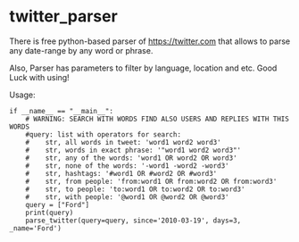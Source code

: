 # twitter_parser
There is free python-based parser of <https://twitter.com> that allows to parse any date-range by any word or phrase. 

Also, Parser has parameters to filter by language, location and etc. Good Luck with using!   

Usage:


    if __name__ == "__main__":
        # WARNING: SEARCH WITH WORDS FIND ALSO USERS AND REPLIES WITH THIS WORDS
        #query: list with operators for search:
        #    str, all words in tweet: 'word1 word2 word3'
        #    str, words in exact phrase: '"word1 word2 word3"'
        #    str, any of the words: 'word1 OR word2 OR word3'
        #    str, none of the words: '-word1 -word2 -word3'
        #    str, hashtags: '#word1 OR #word2 OR #word3'
        #    str, from people: 'from:word1 OR from:word2 OR from:word3'
        #    str, to people: 'to:word1 OR to:word2 OR to:word3'
        #    str, with people: '@word1 OR @word2 OR @word3'
        query = ["Ford"]
        print(query)
        parse_twitter(query=query, since='2010-03-19', days=3, _name='Ford')

